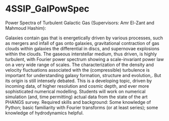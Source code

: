 # 4SSIP_GalPowSpec
Power Spectra of Turbulent Galactic Gas (Supervisors: Amr El-Zant and Mahmoud Hashim):

Galaxies contain gas that is energetically driven by various processes, such as mergers and infall of gas onto galaxies, gravitational contraction of gas clouds within galaxies the differential in discs, and supernovae explosions within the clouds. The gaseous interstellar medium, thus driven, is highly turbulent, with Fourier power spectrum showing a scale-invariant power law on a very wide range of scales. The characterization of the density and velocity fluctuations associated with the (compressible) turbulence is important for understanding galaxy formation, structure and evolution,. But its origin is still intensely debated. This is a developing topic, driven by incoming data, of higher resolution and cosmic depth, and ever more sophisticated numerical modelling. Students will work on numerical simulation (and, time permitting) actual data from the state of the art PHANGS survey. Required skills and background: Some knowledge of Python; basic familiarity with Fourier transforms (or at least series); some knowledge of hydrodynamics helpful.
